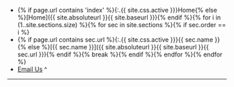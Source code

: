  - {% if page.url contains 'index' %}{:.{{ site.css.active }}}Home{% else %}[Home]({{ site.absoluteurl }}{{ site.baseurl }}){% endif %}{% for i in (1..site.sections.size) %}{% for sec in site.sections %}{% if sec.order == i %}
 - {% if page.url contains sec.url %}{:.{{ site.css.active }}}{{ sec.name }}{% else %}[{{ sec.name }}]({{ site.absoluteurl }}{{ site.baseurl }}{{ sec.url }}){% endif %}{% break %}{% endif %}{% endfor %}{% endfor %}
 - [Email Us](mailto:gdavis@teletekinc.com)
^
* * *
